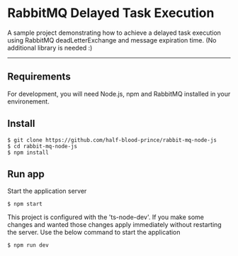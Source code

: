 # RabbitMQ Delayed Task Execution

A sample project demonstrating how to achieve a delayed task execution using RabbitMQ deadLetterExchange and message expiration time. (No additional library is needed :)

---

## Requirements

For development, you will need Node.js, npm and RabbitMQ installed in your environement.

## Install

    $ git clone https://github.com/half-blood-prince/rabbit-mq-node-js
    $ cd rabbit-mq-node-js
    $ npm install

## Run app

Start the application server

    $ npm start

This project is configured with the 'ts-node-dev'. If you make some changes and wanted those changes apply immediately without restarting the server. Use the below command to start the application

    $ npm run dev
